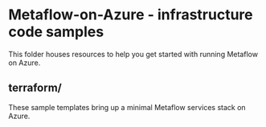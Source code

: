 # Metaflow-on-Azure - infrastructure code samples

This folder houses resources to help you get started with running 
Metaflow on Azure.

## terraform/
These sample templates bring up a minimal Metaflow services stack on Azure.

